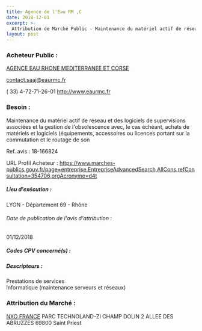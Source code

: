 ```yaml
---
title: Agence de l'Eau RM ,C
date: 2018-12-01
excerpt: >-
  Attribution de Marché Public - Maintenance du matériel actif de réseau et des logiciels de supervision associés et gestion de l'obsolescence
layout: post
---
```


### Acheteur Public : 
<a href="/acheteur-32/siren-186901559"> AGENCE EAU RHONE MEDITERRANEE ET CORSE</a><br/>



contact.saaj@eaurmc.fr

( 33) 4-72-71-26-01
http://www.eaurmc.fr
### Besoin :

Maintenance du matériel actif de réseau et des logiciels de supervisions associées et la gestion de l'obsolescence avec, le cas échéant, achats de matériels et logiciels (équipements, accessoires ou licences portant sur la commutation et le routage de son

Ref. avis : 18-166824

URL Profil Acheteur : https://www.marches-publics.gouv.fr/page=entreprise.EntrepriseAdvancedSearch,AllCons,refConsultation=354706,orgAcronyme=d4t

##### Lieu d'exécution :

LYON - Département 69 - Rhône

###### Date de publication de l'avis d'attribution : 
01/12/2018

##### Codes CPV concerné(s) :

##### Descripteurs :
Prestations de services <br/>
Informatique (maintenance serveurs et réseaux) <br/>

### Attribution du Marché :
<a href="/entreprise-270/siren-811934363"> NXO FRANCE</a>    PARC TECHNOLAND-ZI CHAMP DOLIN 2 ALLEE DES ABRUZZES 69800 Saint Priest <br/>
